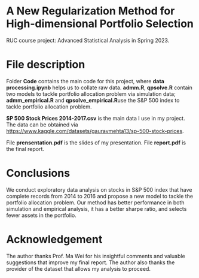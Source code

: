 # A New Regularization Method for High-dimensional Portfolio Selection
RUC course project: Advanced Statistical Analysis in Spring 2023.

# File description

Folder **Code** contains the main code for this project, where **data processing.ipynb** helps us to collate raw data. **admm.R**, **qpsolve.R** contain two models to tackle portfolio allocation problem via simulation data;  **admm_empirical.R** and **qpsolve_empirical.R**use the S&P 500 index to tackle portfolio allocation problem.

**SP 500 Stock Prices 2014-2017.csv** is the main data I use in my project. The data can be obtained via  https://www.kaggle.com/datasets/gauravmehta13/sp-500-stock-prices.


File **prensentation.pdf** is the slides of my presentation. 
File **report.pdf** is the final report.

# Conclusions

We conduct exploratory data analysis on stocks in S&P 500 index that have complete records from 2014 to 2016 and propose a new model to tackle the portfolio allocation problem. Our method has better performance in both simulation and empirical analysis, it has a better sharpe ratio, and selects fewer assets in the portfolio.

# Acknowledgement

The author thanks Prof. Ma Wei for his insightful comments and valuable suggestions that improve my final report. The author also thanks the provider of the dataset that allows my analysis to proceed.